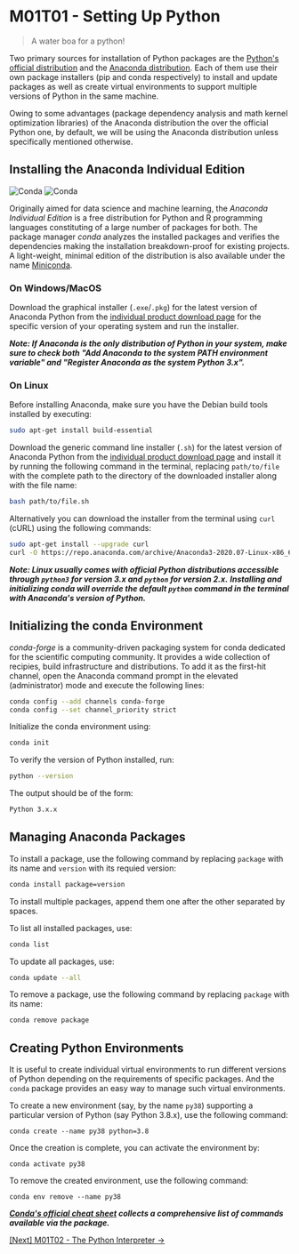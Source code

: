 # M01T01 - Setting Up Python

> A water boa for a python!

Two primary sources for installation of Python packages are the [Python's official distribution](https://www.python.org) and the [Anaconda distribution](https://www.anaconda.com/). 
Each of them use their own package installers (pip and conda respectively) to install and update packages as well as create virtual environments to support multiple versions of Python in the same machine.

Owing to some advantages (package dependency analysis and math kernel optimization libraries) of the Anaconda distribution the over the official Python one, by default, we will be using the Anaconda distribution unless specifically mentioned otherwise.

## Installing the Anaconda Individual Edition
![Conda](https://img.shields.io/conda/vn/conda-forge/conda?label=version&style=flat-square)
![Conda](https://img.shields.io/conda/dn/conda-forge/conda?style=flat-square)

Originally aimed for data science and machine learning, the *Anaconda Individual Edition* is a free distribution for Python and R programming languages constituting of a large number of packages for both. 
The package manager *conda* analyzes the installed packages and verifies the dependencies making the installation breakdown-proof for existing projects. 
A light-weight, minimal edition of the distribution is also available under the name [Miniconda](https://docs.conda.io/en/latest/miniconda.html).

### On Windows/MacOS

Download the graphical installer (`.exe`/`.pkg`) for the latest version of Anaconda Python from the [individual product download page](https://www.anaconda.com/products/individual) for the specific version of your operating system and run the installer.

***Note: If Anaconda is the only distribution of Python in your system, make sure to check both "Add Anaconda to the system PATH environment variable" and "Register Anaconda as the system Python 3.x".***

### On Linux

Before installing Anaconda, make sure you have the Debian build tools installed by executing:

```bash
sudo apt-get install build-essential
```

Download the generic command line installer (`.sh`) for the latest version of Anaconda Python from the [individual product download page](https://www.anaconda.com/products/individual) and install it by running the following command in the terminal, replacing `path/to/file` with the complete path to the directory of the downloaded installer along with the file name:

```bash
bash path/to/file.sh
```

Alternatively you can download the installer from the terminal using `curl` (cURL) using the following commands:

```bash
sudo apt-get install --upgrade curl
curl -O https://repo.anaconda.com/archive/Anaconda3-2020.07-Linux-x86_64.sh
```

***Note: Linux usually comes with official Python distributions accessible through `python3` for version 3.x and `python` for version 2.x.*** 
***Installing and initializing conda will override the default `python` command in the terminal with Anaconda's version of Python.***

## Initializing the conda Environment

*conda-forge* is a community-driven packaging system for conda dedicated for the scientific computing community. It provides a wide collection of recipies, build infrastructure and distributions. 
To add it as the first-hit channel, open the Anaconda command prompt in the elevated (administrator) mode and execute the following lines:

```bash
conda config --add channels conda-forge
conda config --set channel_priority strict
```

Initialize the conda environment using:

```bash
conda init
```

To verify the version of Python installed, run:

```bash
python --version
```

The output should be of the form:

```bash
Python 3.x.x
```

## Managing Anaconda Packages

To install a package, use the following command by replacing `package` with its name and `version` with its requied version:

```bash
conda install package=version
```

To install multiple packages, append them one after the other separated by spaces.

To list all installed packages, use:

```bash
conda list
```

To update all packages, use:

```bash
conda update --all
```

To remove a package, use the following command by replacing `package` with its name:

```bash
conda remove package
```

## Creating Python Environments

It is useful to create individual virtual environments to run different versions of Python depending on the requirements of specific packages. 
And the `conda` package provides an easy way to manage such virtual environments.

To create a new environment (say, by the name `py38`) supporting a particular version of Python (say Python 3.8.x), use the following command:

```
conda create --name py38 python=3.8
```

Once the creation is complete, you can activate the environment by:

```
conda activate py38
```

To remove the created environment, use the following command:

```
conda env remove --name py38
```

***[Conda's official cheat sheet](https://docs.conda.io/projects/conda/en/4.6.0/_downloads/52a95608c49671267e40c689e0bc00ca/conda-cheatsheet.pdf) collects a comprehensive list of commands available via the package.***

[\[Next\] M01T02 - The Python Interpreter &#8594;](./m01t02-the-python-interpreter.md)